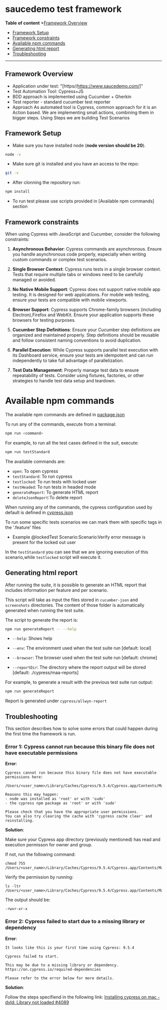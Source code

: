 # saucedemo test framework

**Table of content**
*[Framework Overview](#framework-overview)
* [Framework Setup](#framework-setup)
* [Framework constraints](#framework-constraints)
* [Available npm commands](#available-npm-commands)
* [Generating html report](#generating-html-report)
* [Troubleshooting](#troubleshooting)

___



## Framework Overview

* Application under test: "[https//https://www.saucedemo.com/]"
* Test Automation Tool: Cypress+JS
* BDD approach is implemented using Cucumber + Gherkin
* Test reporter - standard cucumber test reporter
* Approach
 As automated tool is Cypress, common approach for it is an Action based. We are implementing small actions, combining them in bigger steps. Using Steps we are building Test Scenarios


## Framework Setup

* Make sure you have installed node (**node version should be 20**).
```bash
node -v
```
* Make sure git is installed and you have an access to the repo:
```bash
git -v
```
* After clonning the repository run:
```bash
npm install
```
* To run test please use scripts provided in [Available npm commands] section


## Framework constraints
When using Cypress with JavaScript and Cucumber, consider the following constraints:

1. **Asynchronous Behavior**: Cypress commands are asynchronous. Ensure you handle asynchronous code properly, especially when writing custom commands or complex test scenarios.

2. **Single Browser Context**: Cypress runs tests in a single browser context. Tests that require multiple tabs or windows need to be carefully managed or avoided.

3. **No Native Mobile Support**: Cypress does not support native mobile app testing. It is designed for web applications. For mobile web testing, ensure your tests are compatible with mobile viewports.

4. **Browser Support**: Cypress supports Chrome-family browsers (including Electron),Firefox and WebKit. Ensure your application supports these browsers for testing purposes.

5. **Cucumber Step Definitions**: Ensure your Cucumber step definitions are organized and maintained properly. Step definitions should be reusable and follow consistent naming conventions to avoid duplication.

6. **Parallel Execution**: While Cypress supports parallel test execution with its Dashboard service, ensure your tests are idempotent and can run independently to take full advantage of parallelization.

7. **Test Data Management**: Properly manage test data to ensure repeatability of tests. Consider using fixtures, factories, or other strategies to handle test data setup and teardown.



# Available npm commands 

The available npm commands are defined in [package.json](package.json)

To run any of the commands, execute from a terminal:

```bash 
npm run <command>
```

For example, to run all the test cases defined in the suit, execute:
```bash 
npm run testStandard
```

The available commands are:

* `open`: To open cypress
* `testStandard`: To run cypress
* `testlocked`: To run tests with locked user
* `testHeaded`: To run tests in headed mode
* `generateReport`: To generate HTML report
* `deleteJsonReport`:To delete report

When running any of the commands, the cypress configuration used by default is defined in [cypress.json](cypress.json)

To run some specific tests scenarios we can mark them with specific tags in the '.feature' files
* Example 
 @lockedTest
 Scenario:Scenario:Verify error message is present for the locked out user

 In the `testStandard` you can see that we are ignoring execution of this scenario,while `testlocked` script will execute it. 

## Generating html report

After running the suite, it is possible to generate an HTML report that includes information per feature and per scenario.

This script will take as input the files stored in `cucumber-json` and `screenshots` directories. The content of those folder is automatically generated when running the test suite.

The script to generate the report is:

```bash
npm run generateReport -- --help
```

* `--help`: Shows help

* `--env`: The environment used when the test suite run [default: local]

* `--browser`: The browser used when the test suite run [default: chrome]

* `--reportDir`: The directory where the report output will be stored [default: ./cypress/maa-reports]


For example, to generate a result with the previous test suite run output:

```bash
npm run generateReport
```

Report is generated under `cypress/allwyn-report`

## Troubleshooting

This section describes how to solve some errors that could happen during the first time the framework is run.


### Error 1: Cypress cannot run because this binary file does not have executable permissions

**Error**: 

```
Cypress cannot run because this binary file does not have executable permissions here:

/Users/<user_name>/Library/Caches/Cypress/9.5.4/Cypress.app/Contents/MacOS/Cypress

Reasons this may happen:
- node was installed as 'root' or with 'sudo'
- the cypress npm package as 'root' or with 'sudo'

Please check that you have the appropriate user permissions.
You can also try clearing the cache with 'cypress cache clear' and reinstalling.
```

**Solution**: 

Make sure your Cypress app directory (previously mentioned) has read and execution permisson for owner and group.

If not, run the following command:

```
chmod 755 /Users/<user_name>/Library/Caches/Cypress/9.5.4/Cypress.app/Contents/MacOS/Cypress
```

Verify the permission by running:
```
ls -ltr /Users/<user_name>/Library/Caches/Cypress/9.5.4/Cypress.app/Contents/MacOS/Cypress
```

The output should be:
```
-rwxr-xr-x
```

### Error 2: Cypress failed to start due to a missing library or dependency

**Error**: 

```
It looks like this is your first time using Cypress: 9.5.4

Cypress failed to start.

This may be due to a missing library or dependency. https://on.cypress.io/required-dependencies

Please refer to the error below for more details.
```

**Solution**: 

Follow the steps specifiend in the following link: [Installing cypress on mac - dyld: Library not loaded #4089](https://github.com/cypress-io/cypress/issues/4089)
